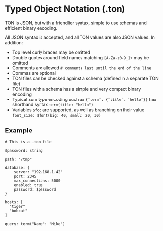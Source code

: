 #  Typed Object Notation (.ton)

TON is JSON, but with a friendlier syntax, simple to use schemas and efficient binary encoding.

All JSON syntax is accepted, and all TON values are also JSON values. In addition:

 * Top level curly braces may be omitted
 * Double quotes around field names matching `[A-Za-z0-9_]+` may be omitted
 * Comments are allowed `# comments last until the end of the line` 
 * Commas are optional
 * TON files can be checked against a schema (defined in a separate TON file)
 * TON files with a schema has a simple and very compact binary encoding
 * Typical sum type encoding such as `{"term": {"title": "hello"}}` has shorthand syntax `term(title: "hello")`
 * Variables `$foo` are supported, as well as branching on their value `font_size: $font(big: 40, small: 20, 30)`

## Example

    # This is a .ton file

    $password: string

    path: "/tmp"

    database: {
        server: "192.168.1.42"
        port: 2345
        max_connections: 5000
        enabled: true
        password: $password
    }

    hosts: [
      "tiger"
      "bobcat"
    ]

    query: term("Name": "Mike")
